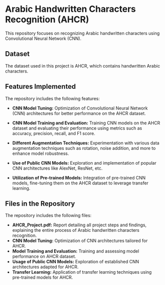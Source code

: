 # Arabic Handwritten Characters Recognition (AHCR)

This repository focuses on recognizing Arabic handwritten characters using Convolutional Neural Network (CNN).

## Dataset

The dataset used in this project is AHCR, which contains handwritten Arabic characters.

## Features Implemented

The repository includes the following features:

* **CNN Model Tuning:** Optimization of Convolutional Neural Network (CNN) architectures for better performance on the AHCR dataset.
  
* **CNN Model Training and Evaluation:** Training CNN models on the AHCR dataset and evaluating their performance using metrics such as accuracy, precision, recall, and F1 score.

* **Different Augmentation Techniques:** Experimentation with various data augmentation techniques such as rotation, noise addition, and more to enhance model robustness.

* **Use of Public CNN Models:** Exploration and implementation of popular CNN architectures like AlexNet, ResNet, etc.

* **Utilization of Pre-trained Models:** Integration of pre-trained CNN models, fine-tuning them on the AHCR dataset to leverage transfer learning.

## Files in the Repository

The repository includes the following files:

- **AHCR_Project.pdf:** Report detailing all project steps and findings, explaining the entire process of Arabic handwritten characters recognition.
- **CNN Model Tuning:** Optimization of CNN architectures tailored for AHCR.
- **Model Training and Evaluation:** Training and assessing model performance on AHCR dataset.
- **Usage of Public CNN Models:** Exploration of established CNN architectures adapted for AHCR.
- **Transfer Learning:** Application of transfer learning techniques using pre-trained models for AHCR.
